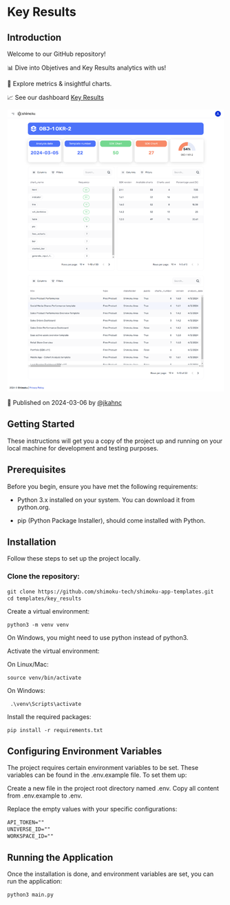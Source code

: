 # Key Results

## Introduction

Welcome to our GitHub repository!

📊 Dive into Objetives and Key Results analytics with us!

🚀 Explore metrics & insightful charts.

📈 See our dashboard [Key Results](https://shimoku.io/7d5a1167-577d-485b-b3cf-8df2671d811f/overview?shared=true&token=7ff9947a-db42-11ee-b22a-7a210d2cedd3)

![Screanshot 1](img/key_results.png)

📅 Published on 2024-03-06 by [@jkahnc](https://www.github.com/jkahnc)

## Getting Started

These instructions will get you a copy of the project up and running on your local machine for development and testing purposes.

## Prerequisites

Before you begin, ensure you have met the following requirements:

- Python 3.x installed on your system. You can download it from python.org.

- pip (Python Package Installer), should come installed with Python.

## Installation

Follow these steps to set up the project locally.

### Clone the repository:

```
git clone https://github.com/shimoku-tech/shimoku-app-templates.git
cd templates/key_results
```

Create a virtual environment:

```
python3 -m venv venv
```

On Windows, you might need to use python instead of python3.

Activate the virtual environment:

On Linux/Mac:

```
source venv/bin/activate
```

On Windows:
```
 .\venv\Scripts\activate
```

Install the required packages:

```
pip install -r requirements.txt
```


## Configuring Environment Variables

The project requires certain environment variables to be set. These variables can be found in the .env.example file. To set them up:

Create a new file in the project root directory named .env.
Copy all content from .env.example to .env.

Replace the empty values with your specific configurations:
```
API_TOKEN=""
UNIVERSE_ID=""
WORKSPACE_ID=""
```


## Running the Application

Once the installation is done, and environment variables are set, you can run the application:

```
python3 main.py
```